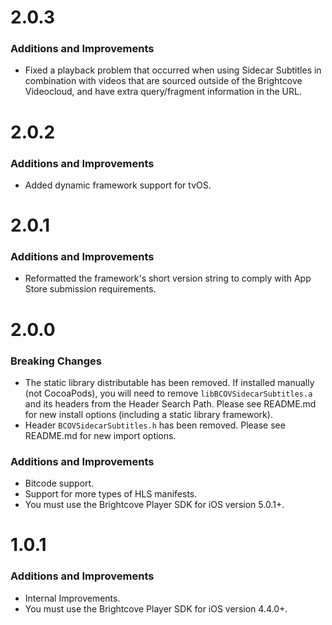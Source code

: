 # 2.0.3
### Additions and Improvements
* Fixed a playback problem that occurred when using Sidecar Subtitles in combination with videos that are sourced outside of the Brightcove Videocloud, and have extra query/fragment information in the URL.

# 2.0.2
### Additions and Improvements
* Added dynamic framework support for tvOS.

# 2.0.1
### Additions and Improvements
* Reformatted the framework's short version string to comply with App Store submission requirements.


# 2.0.0
### Breaking Changes
* The static library distributable has been removed. If installed manually (not CocoaPods), you will need to remove `libBCOVSidecarSubtitles.a` and its headers from the Header Search Path. Please see README.md for new install options (including a static library framework).
* Header `BCOVSidecarSubtitles.h` has been removed. Please see README.md for new import options.


### Additions and Improvements
* Bitcode support.
* Support for more types of HLS manifests.
* You must use the Brightcove Player SDK for iOS version 5.0.1+.

# 1.0.1
### Additions and Improvements
* Internal Improvements.
* You must use the Brightcove Player SDK for iOS version 4.4.0+.
